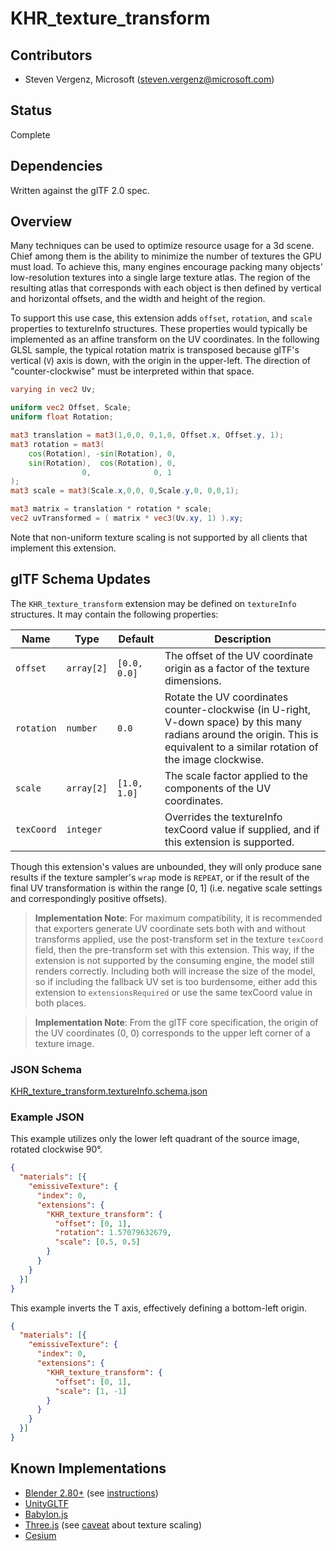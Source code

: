 # KHR_texture_transform

## Contributors

* Steven Vergenz, Microsoft ([steven.vergenz@microsoft.com](mailto:steven.vergenz@microsoft.com))

## Status

Complete

## Dependencies

Written against the glTF 2.0 spec.

## Overview

Many techniques can be used to optimize resource usage for a 3d scene. Chief among them is the ability to minimize the number of textures the GPU must load. To achieve this, many engines encourage packing many objects' low-resolution textures into a single large texture atlas. The region of the resulting atlas that corresponds with each object is then defined by vertical and horizontal offsets, and the width and height of the region.

To support this use case, this extension adds `offset`, `rotation`, and `scale` properties to textureInfo structures. These properties would typically be implemented as an affine transform on the UV coordinates. In the following GLSL sample, the typical rotation matrix is transposed because glTF's vertical (`V`) axis is down, with the origin in the upper-left.  The direction of "counter-clockwise" must be interpreted within that space.

```glsl
varying in vec2 Uv;

uniform vec2 Offset, Scale;
uniform float Rotation;

mat3 translation = mat3(1,0,0, 0,1,0, Offset.x, Offset.y, 1);
mat3 rotation = mat3(
    cos(Rotation), -sin(Rotation), 0,
    sin(Rotation),  cos(Rotation), 0,
                0,              0, 1
);
mat3 scale = mat3(Scale.x,0,0, 0,Scale.y,0, 0,0,1);

mat3 matrix = translation * rotation * scale;
vec2 uvTransformed = ( matrix * vec3(Uv.xy, 1) ).xy;
```

Note that non-uniform texture scaling is not supported by all clients that implement this extension.

## glTF Schema Updates

The `KHR_texture_transform` extension may be defined on `textureInfo` structures. It may contain the following properties:

| Name       | Type       | Default      | Description
|------------|------------|--------------|---------------------------------
| `offset`   | `array[2]` | `[0.0, 0.0]` | The offset of the UV coordinate origin as a factor of the texture dimensions.
| `rotation` | `number`   | `0.0`        | Rotate the UV coordinates counter-clockwise (in U-right, V-down space) by this many radians around the origin. This is equivalent to a similar rotation of the image clockwise.
| `scale`    | `array[2]` | `[1.0, 1.0]` | The scale factor applied to the components of the UV coordinates.
| `texCoord` | `integer`  |              | Overrides the textureInfo texCoord value if supplied, and if this extension is supported.

Though this extension's values are unbounded, they will only produce sane results if the texture sampler's `wrap` mode is `REPEAT`, or if the result of the final UV transformation is within the range [0, 1] (i.e. negative scale settings and correspondingly positive offsets).

> **Implementation Note**: For maximum compatibility, it is recommended that exporters generate UV coordinate sets both with and without transforms applied, use the post-transform set in the texture `texCoord` field, then the pre-transform set with this extension. This way, if the extension is not supported by the consuming engine, the model still renders correctly. Including both will increase the size of the model, so if including the fallback UV set is too burdensome, either add this extension to `extensionsRequired` or use the same texCoord value in both places.

> **Implementation Note**: From the glTF core specification, the origin of the UV coordinates (0, 0) corresponds to the upper left corner of a texture image.

### JSON Schema

[KHR_texture_transform.textureInfo.schema.json](schema/KHR_texture_transform.textureInfo.schema.json)

### Example JSON

This example utilizes only the lower left quadrant of the source image, rotated clockwise 90&deg;.

```json
{
  "materials": [{
    "emissiveTexture": {
      "index": 0,
      "extensions": {
        "KHR_texture_transform": {
          "offset": [0, 1],
          "rotation": 1.57079632679,
          "scale": [0.5, 0.5]
        }
      }
    }
  }]
}
```

This example inverts the T axis, effectively defining a bottom-left origin.

```json
{
  "materials": [{
    "emissiveTexture": {
      "index": 0,
      "extensions": {
        "KHR_texture_transform": {
          "offset": [0, 1],
          "scale": [1, -1]
        }
      }
    }
  }]
}
```

## Known Implementations

* [Blender 2.80+](https://www.blender.org/) (see [instructions](https://docs.blender.org/manual/en/dev/addons/io_gltf2.html#uv-mapping))
* [UnityGLTF](https://github.com/KhronosGroup/UnityGLTF)
* [Babylon.js](https://www.babylonjs.com/)
* [Three.js](https://threejs.org/) (see [caveat](https://github.com/mrdoob/three.js/issues/15831) about texture scaling)
* [Cesium](https://cesiumjs.org/)
